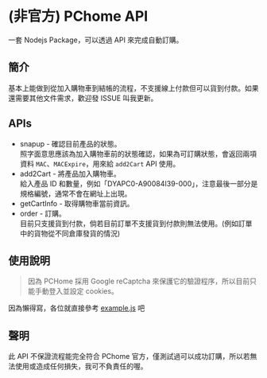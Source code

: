 # (非官方) PChome API

一套 Nodejs Package，可以透過 API 來完成自動訂購。

## 簡介

基本上能做到從加入購物車到結帳的流程，不支援線上付款但可以貨到付款。如果還需要其他文件需求，歡迎發 ISSUE 叫我更新。

## APIs

- snapup - 確認目前產品的狀態。  
      照字面意思應該為加入購物車前的狀態確認，如果為可訂購狀態，會返回兩項資料 `MAC`、`MACExpire`，用來給 `add2Cart` API 使用。
- add2Cart - 將產品加入購物車。  
      給入產品 ID 和數量，例如「DYAPC0-A90084I39-000」，注意最後一部分是規格編號，通常不會在網址上出現。
- getCartInfo - 取得購物車當前資訊。
- order - 訂購。  
      目前只支援貨到付款，倘若目前訂單不支援貨到付款則無法使用。(例如訂單中的貨物從不同倉庫發貨的情況)

## 使用說明

> 因為 PCHome 採用 Google reCaptcha 來保護它的驗證程序，所以目前只能手動登入並設定 cookies。

因為懶得寫，各位就直接參考 [example.js](example.js) 吧

## 聲明

此 API 不保證流程能完全符合 PChome 官方，僅測試過可以成功訂購，所以若無法使用或造成任何損失，我可不負責任的喔。

